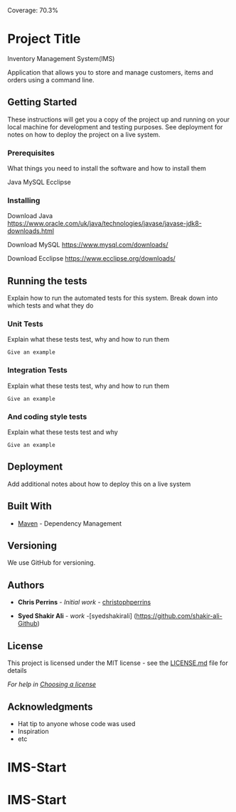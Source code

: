 Coverage: 70.3%
# Project Title
Inventory Management System(IMS)

Application that allows you to store and manage customers, items and orders using a command line.

## Getting Started

These instructions will get you a copy of the project up and running on your local machine for development and testing purposes. See deployment for notes on how to deploy the project on a live system.

### Prerequisites

What things you need to install the software and how to install them

Java
MySQL
Ecclipse

### Installing

Download Java
https://www.oracle.com/uk/java/technologies/javase/javase-jdk8-downloads.html

Download MySQL
https://www.mysql.com/downloads/

Download Ecclipse
https://www.ecclipse.org/downloads/

## Running the tests

Explain how to run the automated tests for this system. Break down into which tests and what they do

### Unit Tests 

Explain what these tests test, why and how to run them

```
Give an example
```

### Integration Tests 
Explain what these tests test, why and how to run them

```
Give an example
```

### And coding style tests

Explain what these tests test and why

```
Give an example
```

## Deployment

Add additional notes about how to deploy this on a live system

## Built With

* [Maven](https://maven.apache.org/) - Dependency Management

## Versioning

We use GitHub for versioning.

## Authors

* **Chris Perrins** - *Initial work* - [christophperrins](https://github.com/christophperrins)

* **Syed Shakir Ali** - *work* -[syedshakirali]
(https://github.com/shakir-ali-Github)

## License

This project is licensed under the MIT license - see the [LICENSE.md](LICENSE.md) file for details 

*For help in [Choosing a license](https://choosealicense.com/)*

## Acknowledgments

* Hat tip to anyone whose code was used
* Inspiration
* etc
# IMS-Start
# IMS-Start
